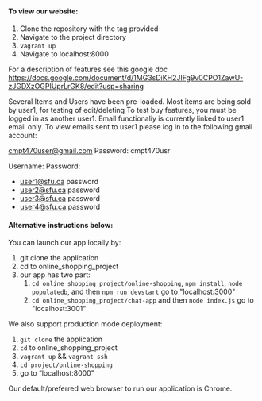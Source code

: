 #### To view our website:

1. Clone the repository with the tag provided
2. Navigate to the project directory
3. `vagrant up`
4. Navigate to localhost:8000

For a description of features see this google doc
https://docs.google.com/document/d/1MG3sDiKH2JIFg9v0CPO1ZawU-zJGDXzOGPIUprLrGK8/edit?usp=sharing

Several Items and Users have been pre-loaded. Most items are being sold by user1, for testing of edit/deleting
To test buy features, you must be logged in as another user1. Email functionaliy is currently linked to user1 email only.
To view emails sent to user1 please log in to the following gmail account:

cmpt470user@gmail.com
Password: cmpt470usr

Username:				Password:
* user1@sfu.ca		password
* user2@sfu.ca		password
* user3@sfu.ca		password
* user4@sfu.ca		password



#### Alternative instructions below:

You can launch our app locally by:
1. git clone the application
2. cd to online_shopping_project
3. our app has two part:
	1. `cd online_shopping_project/online-shopping`,
		 `npm install`,
		 `node populatedb`, and then `npm run devstart`
		 go to "localhost:3000"
	2. `cd online_shopping_project/chat-app` and then `node index.js`
		 go to "localhost:3001"

We also support production mode deployment:
1. `git clone` the application
2. `cd` to online_shopping_project
3. `vagrant up` && `vagrant ssh`
4. `cd project/online-shopping`
5. go to “localhost:8000"

Our default/preferred web browser to run our application is Chrome.
